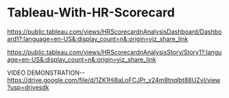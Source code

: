 # Tableau-With-HR-Scorecard

https://public.tableau.com/views/HRScorecardnAnalysisDashboard/Dashboard1?:language=en-US&:display_count=n&:origin=viz_share_link

https://public.tableau.com/views/HRScorecardnAnalysisStory/Story1?:language=en-US&:display_count=n&:origin=viz_share_link


VIDEO DEMONSTRATION--https://drive.google.com/file/d/1ZK1Hi8aLoFCJPr_v24m8tnqIbt88UZvI/view?usp=drivesdk
